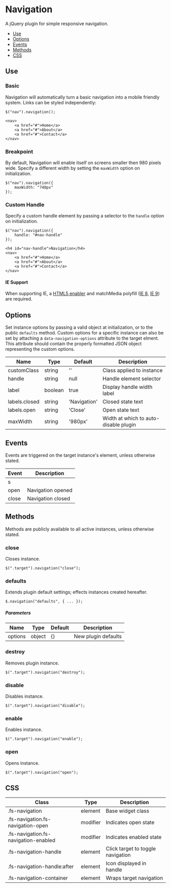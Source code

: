 # Navigation

A jQuery plugin for simple responsive navigation.

* [Use](#use)
* [Options](#options)
* [Events](#events)
* [Methods](#methods)
* [CSS](#css)


## Use 
### Basic

Navigation will automatically turn a basic navigation into a mobile friendly system. Links can be styled independently:

```
$("nav").navigation();
```

```
<nav>
	<a href="#">Home</a>
	<a href="#">About</a>
	<a href="#">Contact</a>
</nav>
```

### Breakpoint

By default, Navigation will enable itself on screens smaller then 980 pixels wide. Specify a different width by setting the `maxWidth` option on initialization.

```
$("nav").navigation({
	maxWidth: "740px"
});
```

### Custom Handle

Specify a custom handle element by passing a selector to the <code>handle</code> option on initialization.

```
$("nav").navigation({
	handle: "#nav-handle"
});
```

```
<h4 id="nav-handle">Navigation</h4>
<nav>
	<a href="#">Home</a>
	<a href="#">About</a>
	<a href="#">Contact</a>
</nav>
```

#### IE Support

When supporting IE, a [HTML5 enabler](https://gist.github.com/benplum/8045366) and matchMedia polyfill ([IE 8](https://gist.github.com/benplum/8045336), [IE 9](https://gist.github.com/benplum/8045327)) are required.

## Options

Set instance options by passing a valid object at initialization, or to the public `defaults` method. Custom options for a specific instance can also be set by attaching a `data-navigation-options` attribute to the target elment. This attribute should contain the properly formatted JSON object representing the custom options.

| Name | Type | Default | Description |
| --- | --- | --- | --- |
| customClass | string | '' | Class applied to instance |
| handle | string | null | Handle element selector |
| label | boolean | true | Display handle width label |
| labels.closed | string | 'Navigation' | Closed state text |
| labels.open | string | 'Close' | Open state text |
| maxWidth | string | '980px' | Width at which to auto-disable plugin |

## Events

Events are triggered on the target instance's element, unless otherwise stated.

| Event | Description |
| --- | --- |
| s |  |
| open | Navigation opened |
| close | Navigation closed |

## Methods

Methods are publicly available to all active instances, unless otherwise stated.

### close

Closes instance.

```
$(".target").navigation("close");
```

### defaults

Extends plugin default settings; effects instances created hereafter.

```
$.navigation("defaults", { ... });
```

##### Parameters

| Name | Type | Default | Description |
| --- | --- | --- | --- |
| options | object | {} | New plugin defaults |

### destroy

Removes plugin instance.

```
$(".target").navigation("destroy");
```

### disable

Disables instance.

```
$(".target").navigation("disable");
```

### enable

Enables instance.

```
$(".target").navigation("enable");
```

### open

Opens instance.

```
$(".target").navigation("open");
```

## CSS

| Class | Type | Description |
| --- | --- | --- |
| .fs-navigation | element | Base widget class |
| .fs-navigation.fs-navigation-open | modifier | Indicates open state |
| .fs-navigation.fs-navigation-enabled | modifier | Indicates enabled state |
| .fs-navigation-handle | element | Click target to toggle navigation |
| .fs-navigation-handle:after | element | Icon displayed in handle |
| .fs-navigation-container | element | Wraps target navigation |

